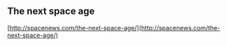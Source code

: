 ## The next space age
  
  [http://spacenews.com/the-next-space-age/](http://spacenews.com/the-next-space-age/)